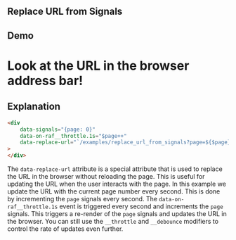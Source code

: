 ## Replace URL from Signals

## Demo

<div
    data-signals="{page: 0}"
    data-on-raf__throttle.1s="$page++"
    data-replace-url="`/examples/replace_url_from_signals?page=${$page}`"
>
</div>

# Look at the URL in the browser address bar!

## Explanation

```html
<div
    data-signals="{page: 0}"
    data-on-raf__throttle.1s="$page++"
    data-replace-url="`/examples/replace_url_from_signals?page=${$page}`"
>
</div>
```

The `data-replace-url` attribute is a special attribute that is used to replace the URL in the browser without reloading the page. This is useful for updating the URL when the user interacts with the page. In this example we update the URL with the current page number every second. This is done by incrementing the `page` signals every second. The `data-on-raf__throttle.1s` event is triggered every second and increments the `page` signals. This triggers a re-render of the `page` signals and updates the URL in the browser. You can still use the `__throttle` and `__debounce` modifiers to control the rate of updates even further.
